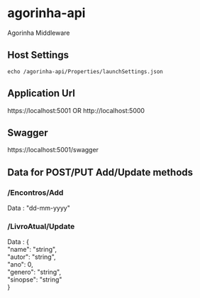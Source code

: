 # agorinha-api
 Agorinha Middleware 
 
 
## Host Settings

`echo /agorinha-api/Properties/launchSettings.json`

## Application Url

https://localhost:5001 OR
http://localhost:5000
 
## Swagger

https://localhost:5001/swagger

## Data for POST/PUT Add/Update methods

### /Encontros/Add
Data : "dd-mm-yyyy"

### /LivroAtual/Update
Data : { \
  "name": "string", \
  "autor": "string", \
  "ano": 0, \
  "genero": "string", \
  "sinopse": "string" \
}




